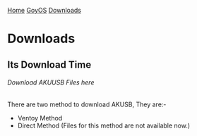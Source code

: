 [Home](/README.md) [GoyOS](/GoyOS/README.md) [Downloads](/DownloadsAKUUSB)

# Downloads
## Its Download Time
###### Download AKUUSB Files here


There are two method to download AKUSB, They are:-
* Ventoy Method
* Direct Method (Files for this method are not available now.)
